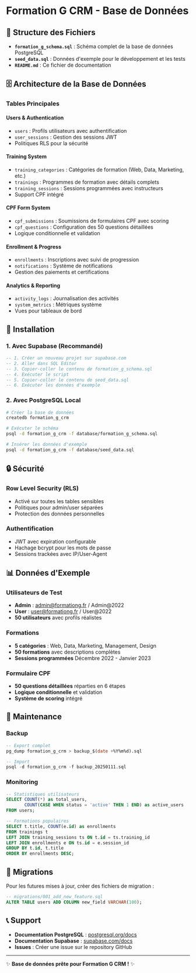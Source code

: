 # Formation G CRM - Base de Données

## 📁 Structure des Fichiers

- **`formation_g_schema.sql`** : Schéma complet de la base de données PostgreSQL
- **`seed_data.sql`** : Données d'exemple pour le développement et les tests
- **`README.md`** : Ce fichier de documentation

## 🗄️ Architecture de la Base de Données

### Tables Principales

#### **Users & Authentication**
- `users` : Profils utilisateurs avec authentification
- `user_sessions` : Gestion des sessions JWT
- Politiques RLS pour la sécurité

#### **Training System**
- `training_categories` : Catégories de formation (Web, Data, Marketing, etc.)
- `trainings` : Programmes de formation avec détails complets
- `training_sessions` : Sessions programmées avec instructeurs
- Support CPF intégré

#### **CPF Form System**
- `cpf_submissions` : Soumissions de formulaires CPF avec scoring
- `cpf_questions` : Configuration des 50 questions détaillées
- Logique conditionnelle et validation

#### **Enrollment & Progress**
- `enrollments` : Inscriptions avec suivi de progression
- `notifications` : Système de notifications
- Gestion des paiements et certifications

#### **Analytics & Reporting**
- `activity_logs` : Journalisation des activités
- `system_metrics` : Métriques système
- Vues pour tableaux de bord

## 🚀 Installation

### 1. Avec Supabase (Recommandé)

```sql
-- 1. Créer un nouveau projet sur supabase.com
-- 2. Aller dans SQL Editor
-- 3. Copier-coller le contenu de formation_g_schema.sql
-- 4. Exécuter le script
-- 5. Copier-coller le contenu de seed_data.sql
-- 6. Exécuter les données d'exemple
```

### 2. Avec PostgreSQL Local

```bash
# Créer la base de données
createdb formation_g_crm

# Exécuter le schéma
psql -d formation_g_crm -f database/formation_g_schema.sql

# Insérer les données d'exemple
psql -d formation_g_crm -f database/seed_data.sql
```

## 🔒 Sécurité

### Row Level Security (RLS)
- Activé sur toutes les tables sensibles
- Politiques pour admin/user séparées
- Protection des données personnelles

### Authentification
- JWT avec expiration configurable
- Hachage bcrypt pour les mots de passe
- Sessions trackées avec IP/User-Agent

## 📊 Données d'Exemple

### Utilisateurs de Test
- **Admin** : admin@formationg.fr / Admin@2022
- **User** : user@formationg.fr / User@2022
- **50 utilisateurs** avec profils réalistes

### Formations
- **5 catégories** : Web, Data, Marketing, Management, Design
- **50 formations** avec descriptions complètes
- **Sessions programmées** Décembre 2022 - Janvier 2023

### Formulaire CPF
- **50 questions détaillées** réparties en 6 étapes
- **Logique conditionnelle** et validation
- **Système de scoring** intégré

## 🔧 Maintenance

### Backup
```sql
-- Export complet
pg_dump formation_g_crm > backup_$(date +%Y%m%d).sql

-- Import
psql -d formation_g_crm -f backup_20250111.sql
```

### Monitoring
```sql
-- Statistiques utilisateurs
SELECT COUNT(*) as total_users, 
       COUNT(CASE WHEN status = 'active' THEN 1 END) as active_users
FROM users;

-- Formations populaires
SELECT t.title, COUNT(e.id) as enrollments
FROM trainings t
LEFT JOIN training_sessions ts ON t.id = ts.training_id
LEFT JOIN enrollments e ON ts.id = e.session_id
GROUP BY t.id, t.title
ORDER BY enrollments DESC;
```

## 🔄 Migrations

Pour les futures mises à jour, créer des fichiers de migration :
```sql
-- migrations/001_add_new_feature.sql
ALTER TABLE users ADD COLUMN new_field VARCHAR(100);
```

## 📞 Support

- **Documentation PostgreSQL** : [postgresql.org/docs](https://postgresql.org/docs)
- **Documentation Supabase** : [supabase.com/docs](https://supabase.com/docs)
- **Issues** : Créer une issue sur le repository GitHub

---

✨ **Base de données prête pour Formation G CRM !** ✨
